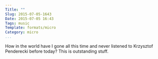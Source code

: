 ```yaml
---
Title: ""
Slug: 2015-07-05-1643
Date: 2015-07-05 16:43
Tags: music
Template: formats/micro
Category: micro
...
```


How in the world have I gone all this time and never listened to Krzysztof
Penderecki before today? This is outstanding stuff.
